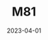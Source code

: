 ---
title: M81
date: 2023-04-01
image: Stacked.LevelsAdjusted.jpeg
gear:
- ref: azgti
- ref: gt71
- ref: 6aiii
- ref: asi662
  settings:
    exposure: 120s
    gain: 150
    binning: 1x
    frames:
      units: ""
      lights: 20
- ref: optilonguhc
catalogues:
- Messier
- NGC
targets:
- M81
---